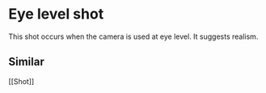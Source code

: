 # Eye level shot
This shot occurs when the camera is used at eye level. It suggests realism.
## Similar
[[Shot]]